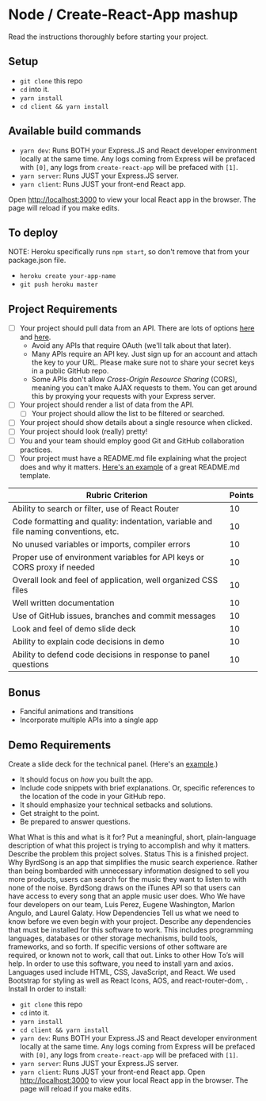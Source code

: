 # Node / Create-React-App mashup

Read the instructions thoroughly before starting your project.

## Setup

- `git clone` this repo
- `cd` into it.
- `yarn install`
- `cd client && yarn install`

## Available build commands

- `yarn dev`: Runs BOTH your Express.JS and React developer environment locally at the same time. Any logs coming from Express will be prefaced with `[0]`, any logs from `create-react-app` will be prefaced with `[1]`.
- `yarn server`: Runs JUST your Express.JS server.
- `yarn client`: Runs JUST your front-end React app.

Open [http://localhost:3000](http://localhost:3000) to view your local React app in the browser. The page will reload if you make edits.

## To deploy

NOTE: Heroku specifically runs `npm start`, so don't remove that from your package.json file.

- `heroku create your-app-name`
- `git push heroku master`

## Project Requirements

- [ ] Your project should pull data from an API. There are lots of options [here](https://github.com/toddmotto/public-apis) and [here](https://market.mashape.com/).
  - Avoid any APIs that require OAuth (we'll talk about that later).
  - Many APIs require an API key. Just sign up for an account and attach the key to your URL. Please make sure not to share your secret keys in a public GitHub repo.
  - Some APIs don't allow _Cross-Origin Resource Sharing_ (CORS), meaning you can't make AJAX requests to them. You can get around this by proxying your requests with your Express server.
- [ ] Your project should render a list of data from the API.
  - [ ] Your project should allow the list to be filtered or searched.
- [ ] Your project should show details about a single resource when clicked.
- [ ] Your project should look (really) pretty!
- [ ] You and your team should employ good Git and GitHub collaboration practices.
- [ ] Your project must have a README.md file explaining what the project does and why it matters. [Here's an example](https://github.com/codeforamerica/howto/blob/master/Good-READMEs.md) of a great README.md template.

| Rubric Criterion                                                                         | Points |
| ---------------------------------------------------------------------------------------- | ------ |
| Ability to search or filter, use of React Router                                         | 10     |
| Code formatting and quality: indentation, variable and file naming conventions, etc.     | 10     |
| No unused variables or imports, compiler errors                                          | 10     |
| Proper use of environment variables for API keys or CORS proxy if needed                 | 10     |
| Overall look and feel of application, well organized CSS files                           | 10     |
| Well written documentation                                                               | 10     |
| Use of GitHub issues, branches and commit messages                                       | 10     |
| Look and feel of demo slide deck                                                         | 10     |
| Ability to explain code decisions in demo                                                | 10     |
| Ability to defend code decisions in response to panel questions                          | 10     |

## Bonus

- Fanciful animations and transitions
- Incorporate multiple APIs into a single app

## Demo Requirements

Create a slide deck for the technical panel. (Here's an [example](https://docs.google.com/presentation/d/15rfR-S5qAlzx4rHwBp_kJOlu0nQ7hcZOruTwbH6zRvQ/edit?usp=sharing).)

- It should focus on _how_ you built the app.
- Include code snippets with brief explanations. Or, specific references to the location of the code in your GitHub repo.
- It should emphasize your technical setbacks and solutions.
- Get straight to the point.
- Be prepared to answer questions.


What
What is this and what is it for? Put a meaningful, short, plain-language description of what this project is trying to accomplish and why it matters. Describe the problem this project solves.
Status
This is a finished project. 
Why
ByrdSong is an app that simplifies the music search experience. Rather than being bombarded with unnecessary information designed to sell you more products, users can search for the music they want to listen to with none of the noise. ByrdSong draws on the iTunes API so that users can have access to every song that an apple music user does. 
Who
We have four developers on our team, Luis Perez, Eugene Washington, Marlon Angulo, and Laurel Galaty. 
How
Dependencies
Tell us what we need to know before we even begin with your project. Describe any dependencies that must be installed for this software to work. This includes programming languages, databases or other storage mechanisms, build tools, frameworks, and so forth. If specific versions of other software are required, or known not to work, call that out. Links to other How To’s will help.
In order to use this software, you need to install yarn and axios. Languages used include HTML, CSS, JavaScript, and React. We used Bootstrap for styling as well as React Icons, AOS, and react-router-dom, .
Install
In order to install:
- `git clone` this repo
- `cd` into it.
- `yarn install`
- `cd client && yarn install`
- `yarn dev`: Runs BOTH your Express.JS and React developer environment locally at the same time. Any logs coming from Express will be prefaced with `[0]`, any logs from `create-react-app` will be prefaced with `[1]`.
- `yarn server`: Runs JUST your Express.JS server.
- `yarn client`: Runs JUST your front-end React app.
Open [http://localhost:3000](http://localhost:3000) to view your local React app in the browser. The page will reload if you make edits.